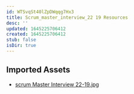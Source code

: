```yaml
---
id: WTSvqSt40lZpDWqqg7Hx3
title: Scrum_master_interview_22 19 Resources
desc: ''
updated: 1645225706412
created: 1645225706412
stub: false
isDir: true
---
```

## Imported Assets
- [scrum Master Interview 22-19.jpg](/assets/scrum-master-interview-22-19-iIKFw2jNOEsP.jpg)
